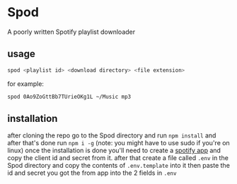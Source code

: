 # Spod
 A poorly written Spotify playlist downloader

## usage
```bash
spod <playlist id> <download directory> <file extension>
```
for example:
```bash
spod 0Ao9ZoGttBb7TUrieOKg1L ~/Music mp3
```

## installation
 after cloning the repo go to the Spod directory and run `npm install` and after that's done run `npm i -g` (note: you might have to use sudo if you're on linux)
 once the installation is done you'll need to create a [spotify app](https://developer.spotify.com/dashboard) and copy the client id and secret from it. after that create a file called `.env` in the Spod directory and copy the contents of `.env.template` into it then paste the id and secret you got the from app into the 2 fields in `.env`
